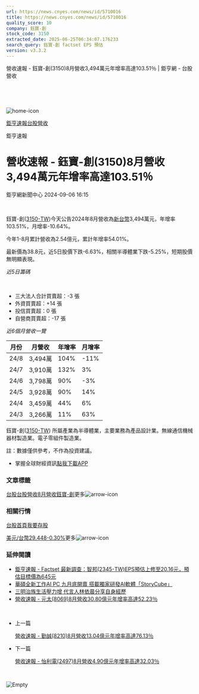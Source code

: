 ```yaml
---
url: https://news.cnyes.com/news/id/5710016
title: https://news.cnyes.com/news/id/5710016
quality_score: 10
company: 鈺寶-創
stock_code: 3150
extracted_date: 2025-06-25T06:34:07.176233
search_query: 鈺寶-創 factset EPS 預估
version: v3.3.2
---
```


營收速報 - 鈺寶-創(3150)8月營收3,494萬元年增率高達103.51％ | 鉅亨網 - 台股營收

‌

‌

![home-icon](/assets/icons/breadCrumb/symbol-icon-home.svg)

[鉅亨速報](/news/cat/anue_live)[台股營收](/news/cat/tw_revenue)

鉅亨速報

# 營收速報 - 鈺寶-創(3150)8月營收3,494萬元年增率高達103.51％

鉅亨網新聞中心 2024-09-06 16:15

‌

鈺寶-創([3150-TW](https://www.cnyes.com/twstock/3150))今天公告2024年8月營收為[新台幣](https://invest.cnyes.com/forex/detail/usdtwd)3,494萬元，年增率103.51%，月增率-10.64%。

今年1-8月累計營收為2.54億元，累計年增率54.01%。

最新價為38.8元，近5日股價下跌-6.63%，相關半導體業下跌-5.25%，短期股價無明顯表現。

*近5日籌碼*

‌

* 三大法人合計買賣超：-3 張
* 外資買賣超：+14 張
* 投信買賣超：0 張
* 自營商買賣超：-17 張

*近6個月營收一覽*

| 月份 | 月營收 | 年增率 | 月增率 |
| --- | --- | --- | --- |
| 24/8 | 3,494萬 | 104% | -11% |
| 24/7 | 3,910萬 | 132% | 3% |
| 24/6 | 3,798萬 | 90% | -3% |
| 24/5 | 3,928萬 | 90% | 14% |
| 24/4 | 3,459萬 | 44% | 6% |
| 24/3 | 3,266萬 | 11% | 63% |

鈺寶-創([3150-TW](https://www.cnyes.com/twstock/3150)) 所屬產業為半導體業，主要業務為產品設計業。無線通信機械器材製造業。電子零組件製造業。

註：數據僅供參考，不作為投資建議。

* 掌握全球財經資訊[點我下載APP](http://www.cnyes.com/app/?utm_source=mweb&utm_medium=HamMenuBanner&utm_campaign=fixed&utm_content=entr)

### 文章標籤

[台股](https://news.cnyes.com/tag/台股 "台股")[台股營收](https://news.cnyes.com/tag/台股營收 "台股營收")[8月營收](https://news.cnyes.com/tag/8月營收 "8月營收")[鈺寶-創](https://news.cnyes.com/tag/鈺寶-創 "鈺寶-創")更多![arrow-icon](/assets/icons/arrows/arrow-down.svg)

### 相關行情

[台股首頁](https://www.cnyes.com/twstock)[我要存股](https://supr.link/8OHaU)

[美元/台幣29.448-0.30%](https://invest.cnyes.com/forex/detail/USDTWD)更多![arrow-icon](/assets/icons/arrows/arrow-down.svg)

### 延伸閱讀

* [鉅亨速報 - Factset 最新調查：智邦(2345-TW)EPS預估上修至20.16元，預估目標價為645元](/news/id/5709990)
* [華碩全新工作AI PC 九月底開賣 搭載獨家研發AI軟體「StoryCube」](/news/id/5709849)
* [三明治族生活壓力增 代言人林依晨分享自身經歷](/news/id/5709621)
* [營收速報 - 元太(8069)8月營收30.80億元年增率高達52.23％](/news/id/5709822)

‌

* 上一篇

  [營收速報 - 勤誠(8210)8月營收13.04億元年增率高達76.13％](/news/id/5710332)
* 下一篇

  [營收速報 - 怡利電(2497)8月營收4.90億元年增率高達32.03％](/news/id/5709688)

‌

![Empty](/assets/icons/skeleton/empty-image.svg)

‌